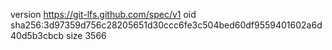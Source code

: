 version https://git-lfs.github.com/spec/v1
oid sha256:3d97359d756c28205651d30ccc6fe3c504bed60df9559401602a6d40d5b3cbcb
size 3566

